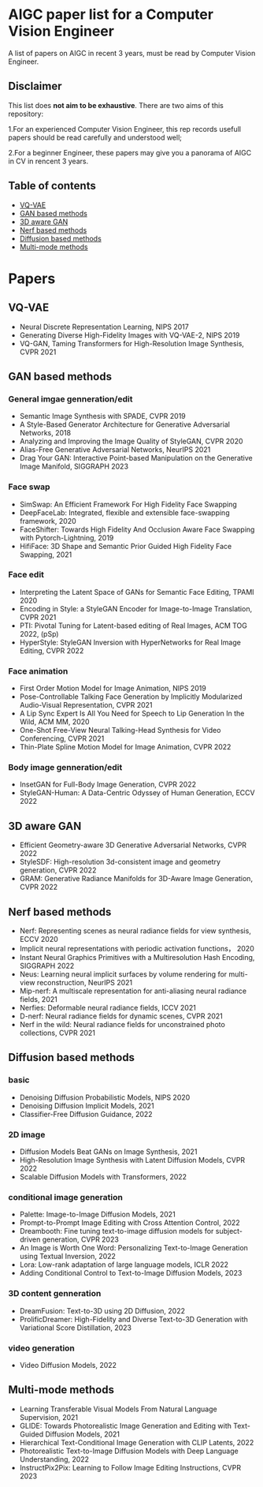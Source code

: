 # AIGC paper list for a Computer Vision Engineer
A list of papers on AIGC in recent 3 years, must be read by Computer Vision Engineer.

## Disclaimer
This list does __not aim to be exhaustive__. There are two aims of this repository: 

1.For an experienced Computer Vision Engineer, this rep records usefull papers should be read carefully and understood well;

2.For a beginner Engineer, these papers may give you a panorama of AIGC in CV in rencent 3 years.

## Table of contents
- [VQ-VAE](#VQ-VAE) 
- [GAN based methods](#GAN-based-methods) 
- [3D aware GAN](#3D-aware-GAN) 
- [Nerf based methods](#Nerf-based-methods) 
- [Diffusion based methods](#Diffusion-based-methods)
- [Multi-mode methods](#Multi-mode-methods)


# Papers
## VQ-VAE
* Neural Discrete Representation Learning, NIPS 2017
* Generating Diverse High-Fidelity Images with VQ-VAE-2, NIPS 2019
* VQ-GAN, Taming Transformers for High-Resolution Image Synthesis, CVPR 2021

## GAN based methods
### General imgae genneration/edit
* Semantic Image Synthesis with SPADE, CVPR 2019
* A Style-Based Generator Architecture for Generative Adversarial Networks, 2018
* Analyzing and Improving the Image Quality of StyleGAN, CVPR 2020
* Alias-Free Generative Adversarial Networks, NeurIPS 2021
* Drag Your GAN: Interactive Point-based Manipulation on the Generative Image Manifold, SIGGRAPH 2023		

### Face swap
* SimSwap: An Efficient Framework For High Fidelity Face Swapping
* DeepFaceLab: Integrated, flexible and extensible face-swapping framework, 2020
* FaceShifter: Towards High Fidelity And Occlusion Aware Face Swapping with Pytorch-Lightning, 2019
* HifiFace: 3D Shape and Semantic Prior Guided High Fidelity Face Swapping, 2021

### Face edit
* Interpreting the Latent Space of GANs for Semantic Face Editing, TPAMI 2020
* Encoding in Style: a StyleGAN Encoder for Image-to-Image Translation, CVPR 2021
* PTI: Pivotal Tuning for Latent-based editing of Real Images, ACM TOG 2022, (pSp)
* HyperStyle: StyleGAN Inversion with HyperNetworks for Real Image Editing, CVPR 2022

### Face animation
* First Order Motion Model for Image Animation, NIPS 2019
* Pose-Controllable Talking Face Generation by Implicitly Modularized Audio-Visual Representation, CVPR 2021
* A Lip Sync Expert Is All You Need for Speech to Lip Generation In the Wild, ACM MM, 2020
* One-Shot Free-View Neural Talking-Head Synthesis for Video Conferencing, CVPR 2021
* Thin-Plate Spline Motion Model for Image Animation, CVPR 2022

### Body image genneration/edit
* InsetGAN for Full-Body Image Generation, CVPR 2022
* StyleGAN-Human: A Data-Centric Odyssey of Human Generation, ECCV 2022


## 3D aware GAN
* Efficient Geometry-aware 3D Generative Adversarial Networks, CVPR 2022
* StyleSDF: High-resolution 3d-consistent image and geometry generation, CVPR 2022
* GRAM: Generative Radiance Manifolds for 3D-Aware Image Generation, CVPR 2022

## Nerf based methods
* Nerf: Representing scenes as neural radiance fields for view synthesis, ECCV 2020
* Implicit neural representations with periodic activation functions， 2020
* Instant Neural Graphics Primitives with a Multiresolution Hash Encoding, SIGGRAPH 2022
* Neus: Learning neural implicit surfaces by volume rendering for multi-view reconstruction, NeurIPS 2021
* Mip-nerf: A multiscale representation for anti-aliasing neural radiance fields, 2021
* Nerfies: Deformable neural radiance fields, ICCV 2021
* D-nerf: Neural radiance fields for dynamic scenes, CVPR 2021
* Nerf in the wild: Neural radiance fields for unconstrained photo collections, CVPR 2021

## Diffusion based methods
### basic
* Denoising Diffusion Probabilistic Models, NIPS 2020
* Denoising Diffusion Implicit Models, 2021
* Classifier-Free Diffusion Guidance, 2022

### 2D image
* Diffusion Models Beat GANs on Image Synthesis, 2021
* High-Resolution Image Synthesis with Latent Diffusion Models, CVPR 2022
* Scalable Diffusion Models with Transformers, 2022
		
### conditional image generation
* Palette: Image-to-Image Diffusion Models, 2021
* Prompt-to-Prompt Image Editing with Cross Attention Control, 2022
* Dreambooth: Fine tuning text-to-image diffusion models for subject-driven generation, CVPR 2023
* An Image is Worth One Word: Personalizing Text-to-Image Generation using Textual Inversion, 2022
* Lora: Low-rank adaptation of large language models, ICLR 2022
* Adding Conditional Control to Text-to-Image Diffusion Models, 2023
		
### 3D content genneration
* DreamFusion: Text-to-3D using 2D Diffusion, 2022
* ProlificDreamer: High-Fidelity and Diverse Text-to-3D Generation with Variational Score Distillation, 2023

### video generation
* Video Diffusion Models, 2022

## Multi-mode methods
* Learning Transferable Visual Models From Natural Language Supervision, 2021
* GLIDE: Towards Photorealistic Image Generation and Editing with Text-Guided Diffusion Models, 2021
* Hierarchical Text-Conditional Image Generation with CLIP Latents, 2022
* Photorealistic Text-to-Image Diffusion Models with Deep Language Understanding, 2022
* InstructPix2Pix: Learning to Follow Image Editing Instructions, CVPR 2023


